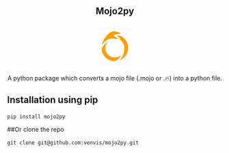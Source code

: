 <h2 align="center"> Mojo2py</h2>
<br>
  <div class="examples" id="examples" display="flex"  align="center">
<img align="center" src="mojo2py.png" height="70" width="70"></img>
  </div>
<br>
  <div class="examples" id="examples" display="flex"  align="center">
<p>A python package which converts a mojo file (.mojo or .🔥) into a python file.</p>
  </div>

## Installation  using pip
```shell
pip install mojo2py
```
##Or clone the repo
```shell
git clone git@github.com:venvis/mojo2py.git
```
